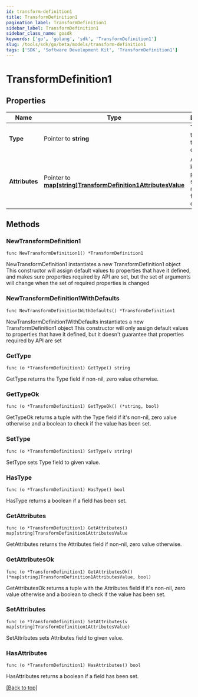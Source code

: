 ```yaml
---
id: transform-definition1
title: TransformDefinition1
pagination_label: TransformDefinition1
sidebar_label: TransformDefinition1
sidebar_class_name: gosdk
keywords: ['go', 'golang', 'sdk', 'TransformDefinition1'] 
slug: /tools/sdk/go/beta/models/transform-definition1
tags: ['SDK', 'Software Development Kit', 'TransformDefinition1']
---
```


# TransformDefinition1

## Properties

Name | Type | Description | Notes
------------ | ------------- | ------------- | -------------
**Type** |  Pointer to **string** | The type of the transform definition. | [optional] 
**Attributes** |  Pointer to [**map[string]TransformDefinition1AttributesValue**](transform-definition1-attributes-value) | Arbitrary key-value pairs to store any metadata for the object | [optional] 

## Methods

### NewTransformDefinition1

`func NewTransformDefinition1() *TransformDefinition1`

NewTransformDefinition1 instantiates a new TransformDefinition1 object
This constructor will assign default values to properties that have it defined,
and makes sure properties required by API are set, but the set of arguments
will change when the set of required properties is changed

### NewTransformDefinition1WithDefaults

`func NewTransformDefinition1WithDefaults() *TransformDefinition1`

NewTransformDefinition1WithDefaults instantiates a new TransformDefinition1 object
This constructor will only assign default values to properties that have it defined,
but it doesn't guarantee that properties required by API are set

### GetType

`func (o *TransformDefinition1) GetType() string`

GetType returns the Type field if non-nil, zero value otherwise.

### GetTypeOk

`func (o *TransformDefinition1) GetTypeOk() (*string, bool)`

GetTypeOk returns a tuple with the Type field if it's non-nil, zero value otherwise
and a boolean to check if the value has been set.

### SetType

`func (o *TransformDefinition1) SetType(v string)`

SetType sets Type field to given value.

### HasType

`func (o *TransformDefinition1) HasType() bool`

HasType returns a boolean if a field has been set.

### GetAttributes

`func (o *TransformDefinition1) GetAttributes() map[string]TransformDefinition1AttributesValue`

GetAttributes returns the Attributes field if non-nil, zero value otherwise.

### GetAttributesOk

`func (o *TransformDefinition1) GetAttributesOk() (*map[string]TransformDefinition1AttributesValue, bool)`

GetAttributesOk returns a tuple with the Attributes field if it's non-nil, zero value otherwise
and a boolean to check if the value has been set.

### SetAttributes

`func (o *TransformDefinition1) SetAttributes(v map[string]TransformDefinition1AttributesValue)`

SetAttributes sets Attributes field to given value.

### HasAttributes

`func (o *TransformDefinition1) HasAttributes() bool`

HasAttributes returns a boolean if a field has been set.


[[Back to top]](#) 


